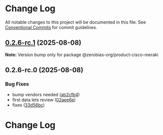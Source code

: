 # Change Log

All notable changes to this project will be documented in this file.
See [Conventional Commits](https://conventionalcommits.org) for commit guidelines.

## [0.2.6-rc.1](https://github.com/zerobias-org/product/compare/@zerobias-org/product-cisco-meraki@0.2.6-rc.0...@zerobias-org/product-cisco-meraki@0.2.6-rc.1) (2025-08-08)

**Note:** Version bump only for package @zerobias-org/product-cisco-meraki





## 0.2.6-rc.0 (2025-08-08)


### Bug Fixes

* bump vendors needed ([ab2cfb4](https://github.com/zerobias-org/product/commit/ab2cfb4a9cf2e3008e08b068f98011fec096c932))
* first data lets review ([02aee6e](https://github.com/zerobias-org/product/commit/02aee6e8c4f11675de7c63a00f4c8254a67a4dd7))
* fixes ([33d56bc](https://github.com/zerobias-org/product/commit/33d56bcaedf3fa5e3939a33c0fb57eda53539d05))





# Change Log
